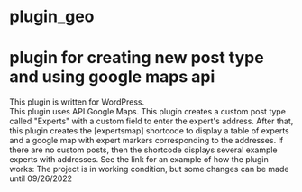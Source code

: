 # plugin_geo
plugin for creating new post type and using google maps api
===========================================================

This plugin is written for WordPress.<br>
This plugin uses API Google Maps.
This plugin creates a custom post type called "Experts" with a custom field to enter the expert's address.
After that, this plugin creates the [expertsmap] shortcode to display a table of experts and a google map with expert markers corresponding to the addresses.
If there are no custom posts, then the shortcode displays several example experts with addresses.
See the link for an example of how the plugin works:
The project is in working condition, but some changes can be made until 09/26/2022
